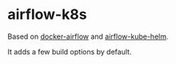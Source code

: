 # airflow-k8s
Based on [docker-airflow](https://github.com/puckel/docker-airflow) and
[airflow-kube-helm](https://github.com/BrechtDeVlieger/airflow-kube-helm).

It adds a few build options by default.